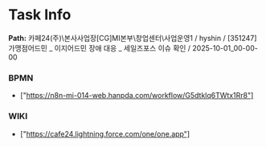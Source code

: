 # Task Info

**Path:** 카페24(주)\본사사업장\[CG]MI본부\창업센터\사업운영1 / hyshin / [351247] 가맹점어드민 _ 이지어드민 장애 대응 _ 세일즈포스 이슈 확인 / 2025-10-01_00-00-00

### BPMN
- ["https://n8n-mi-014-web.hanpda.com/workflow/G5dtklq6TWtx1Rr8"]

### WIKI
- ["https://cafe24.lightning.force.com/one/one.app"]

